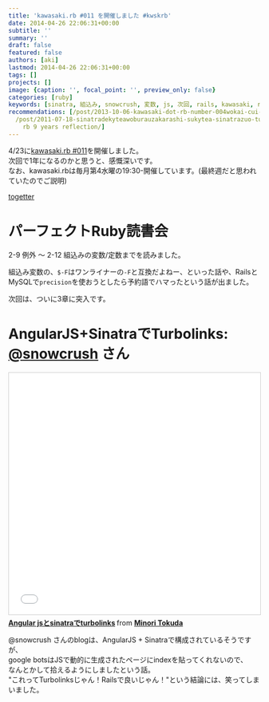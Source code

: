 ```yaml
---
title: 'kawasaki.rb #011 を開催しました #kwskrb'
date: 2014-04-26 22:06:31+00:00
subtitle: ''
summary: ''
draft: false
featured: false
authors: [aki]
lastmod: 2014-04-26 22:06:31+00:00
tags: []
projects: []
image: {caption: '', focal_point: '', preview_only: false}
categories: [ruby]
keywords: [sinatra, 組込み, snowcrush, 変数, js, 次回, rails, kawasaki, rb, 水曜]
recommendations: [/post/2013-10-06-kawasaki-dot-rb-number-004wokai-cui-simasita-number-kwskrb/,
  /post/2011-07-18-sinatradekyteawoburauzakarashi-sukytea-sinatrazuo-tutemita/, /post/2022-06-18-kawasaki
    rb 9 years reflection/]
---
```

4/23に[kawasaki.rb #011](http://kawasakirb.doorkeeper.jp/events/10187)を開催しました。  
次回で1年になるのかと思うと、感慨深いです。  
なお、kawasaki.rbは毎月第4水曜の19:30-開催しています。(最終週だと思われていたのでご説明)

[togetter](http://togetter.com/li/659659)

# パーフェクトRuby読書会

2-9 例外 〜 2-12 組込みの変数/定数までを読みました。

組込み変数の、`$-F`はワンライナーの`-F`と互換だよねー、といった話や、RailsとMySQLで`precision`を使おうとしたら予約語でハマったという話が出ました。

次回は、ついに3章に突入です。

# AngularJS+SinatraでTurbolinks: [@snowcrush](https://twitter.com/snowcrush) さん

<iframe src="//www.slideshare.net/slideshow/embed_code/key/4x7qUwiCK5o84T" width="595" height="485" frameborder="0" marginwidth="0" marginheight="0" scrolling="no" style="border:1px solid #CCC; border-width:1px; margin-bottom:5px; max-width: 100%;" allowfullscreen> </iframe> <div style="margin-bottom:5px"> <strong> <a href="//www.slideshare.net/minoritokuda/angular-jssinatraturbolinks" title="Angular jsとsinatraでturbolinks" target="_blank">Angular jsとsinatraでturbolinks</a> </strong> from <strong><a href="//www.slideshare.net/minoritokuda" target="_blank">Minori Tokuda</a></strong> </div>

@snowcrush さんのblogは、AngularJS + Sinatraで構成されているそうですが、  
google botsはJSで動的に生成されたページにindexを貼ってくれないので、  
なんとかして拾えるようにしましたという話。  
"これってTurbolinksじゃん！Railsで良いじゃん！"という結論には、笑ってしまいました。


